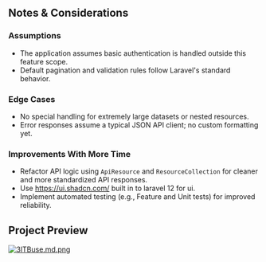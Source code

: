 ## Notes & Considerations

### Assumptions
- The application assumes basic authentication is handled outside this feature scope.
- Default pagination and validation rules follow Laravel's standard behavior.

### Edge Cases
- No special handling for extremely large datasets or nested resources.
- Error responses assume a typical JSON API client; no custom formatting yet.

### Improvements With More Time
- Refactor API logic using `ApiResource` and `ResourceCollection` for cleaner and more standardized API responses.
- Use https://ui.shadcn.com/ built in to laravel 12 for ui.
- Implement automated testing (e.g., Feature and Unit tests) for improved reliability.

## Project Preview
[![3lTBuse.md.png](https://iili.io/3lTBuse.md.png)](https://freeimage.host/i/3lTBuse)
